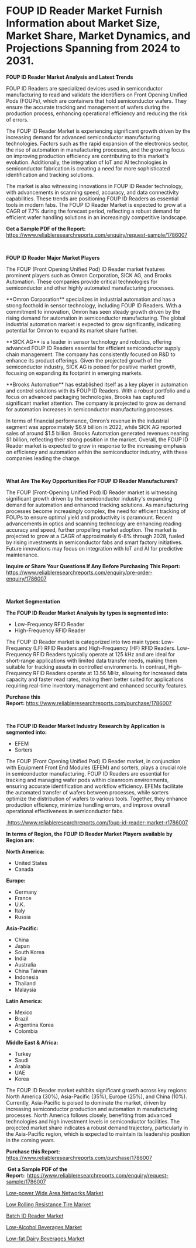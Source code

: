 <p><h1>FOUP ID Reader Market Furnish Information about Market Size, Market Share, Market Dynamics, and Projections Spanning from 2024 to 2031.</h1></p><p><strong>FOUP ID Reader Market Analysis and Latest Trends</strong></p>
<p><p>FOUP ID Readers are specialized devices used in semiconductor manufacturing to read and validate the identifiers on Front Opening Unified Pods (FOUPs), which are containers that hold semiconductor wafers. They ensure the accurate tracking and management of wafers during the production process, enhancing operational efficiency and reducing the risk of errors.</p><p>The FOUP ID Reader Market is experiencing significant growth driven by the increasing demand for advanced semiconductor manufacturing technologies. Factors such as the rapid expansion of the electronics sector, the rise of automation in manufacturing processes, and the growing focus on improving production efficiency are contributing to this market's evolution. Additionally, the integration of IoT and AI technologies in semiconductor fabrication is creating a need for more sophisticated identification and tracking solutions.</p><p>The market is also witnessing innovations in FOUP ID Reader technology, with advancements in scanning speed, accuracy, and data connectivity capabilities. These trends are positioning FOUP ID Readers as essential tools in modern fabs. The FOUP ID Reader Market is expected to grow at a CAGR of 7.7% during the forecast period, reflecting a robust demand for efficient wafer handling solutions in an increasingly competitive landscape.</p></p>
<p><strong>Get a Sample PDF of the Report:&nbsp;</strong> <a href="https://www.reliableresearchreports.com/enquiry/request-sample/1786007?utm_campaign=4&utm_medium=2&utm_source=Github&utm_content=ia&utm_term=19122024&utm_id=foup-id-reader">https://www.reliableresearchreports.com/enquiry/request-sample/1786007</a></p>
<p>&nbsp;</p>
<p><strong>FOUP ID Reader Major Market Players</strong></p>
<p><p>The FOUP (Front Opening Unified Pod) ID Reader market features prominent players such as Omron Corporation, SICK AG, and Brooks Automation. These companies provide critical technologies for semiconductor and other highly automated manufacturing processes.</p><p>**Omron Corporation** specializes in industrial automation and has a strong foothold in sensor technology, including FOUP ID Readers. With a commitment to innovation, Omron has seen steady growth driven by the rising demand for automation in semiconductor manufacturing. The global industrial automation market is expected to grow significantly, indicating potential for Omron to expand its market share further.</p><p>**SICK AG** is a leader in sensor technology and robotics, offering advanced FOUP ID Readers essential for efficient semiconductor supply chain management. The company has consistently focused on R&D to enhance its product offerings. Given the projected growth of the semiconductor industry, SICK AG is poised for positive market growth, focusing on expanding its footprint in emerging markets.</p><p>**Brooks Automation** has established itself as a key player in automation and control solutions with its FOUP ID Readers. With a robust portfolio and a focus on advanced packaging technologies, Brooks has captured significant market attention. The company is projected to grow as demand for automation increases in semiconductor manufacturing processes.</p><p>In terms of financial performance, Omron’s revenue in the industrial segment was approximately $6.9 billion in 2022, while SICK AG reported sales of around $1.5 billion. Brooks Automation generated revenues nearing $1 billion, reflecting their strong position in the market. Overall, the FOUP ID Reader market is expected to grow in response to the increasing emphasis on efficiency and automation within the semiconductor industry, with these companies leading the charge.</p></p>
<p>&nbsp;</p>
<p><strong>What Are The Key Opportunities For FOUP ID Reader Manufacturers?</strong></p>
<p><p>The FOUP (Front-Opening Unified Pod) ID Reader market is witnessing significant growth driven by the semiconductor industry's expanding demand for automation and enhanced tracking solutions. As manufacturing processes become increasingly complex, the need for efficient tracking of FOUPs to ensure optimal yield and productivity is paramount. Recent advancements in optics and scanning technology are enhancing reading accuracy and speed, further propelling market adoption. The market is projected to grow at a CAGR of approximately 6-8% through 2028, fueled by rising investments in semiconductor fabs and smart factory initiatives. Future innovations may focus on integration with IoT and AI for predictive maintenance.</p></p>
<p><strong>Inquire or Share Your Questions If Any Before Purchasing This Report:</strong> <a href="https://www.reliableresearchreports.com/enquiry/pre-order-enquiry/1786007?utm_campaign=4&utm_medium=2&utm_source=Github&utm_content=ia&utm_term=19122024&utm_id=foup-id-reader">https://www.reliableresearchreports.com/enquiry/pre-order-enquiry/1786007</a></p>
<p>&nbsp;</p>
<p><strong>Market Segmentation</strong></p>
<p><strong>The FOUP ID Reader Market Analysis by types is segmented into:</strong></p>
<p><ul><li>Low-Frequency RFID Reader</li><li>High-Frequency RFID Reader</li></ul></p>
<p><p>The FOUP ID Reader market is categorized into two main types: Low-Frequency (LF) RFID Readers and High-Frequency (HF) RFID Readers. Low-Frequency RFID Readers typically operate at 125 kHz and are ideal for short-range applications with limited data transfer needs, making them suitable for tracking assets in controlled environments. In contrast, High-Frequency RFID Readers operate at 13.56 MHz, allowing for increased data capacity and faster read rates, making them better suited for applications requiring real-time inventory management and enhanced security features.</p></p>
<p><strong>Purchase this Report:&nbsp;</strong><a href="https://www.reliableresearchreports.com/purchase/1786007?utm_campaign=4&utm_medium=2&utm_source=Github&utm_content=ia&utm_term=19122024&utm_id=foup-id-reader">https://www.reliableresearchreports.com/purchase/1786007</a></p>
<p>&nbsp;</p>
<p><strong>The FOUP ID Reader Market Industry Research by Application is segmented into:</strong></p>
<p><ul><li>EFEM</li><li>Sorters</li></ul></p>
<p><p>The FOUP (Front Opening Unified Pod) ID Reader market, in conjunction with Equipment Front End Modules (EFEM) and sorters, plays a crucial role in semiconductor manufacturing. FOUP ID Readers are essential for tracking and managing wafer pods within cleanroom environments, ensuring accurate identification and workflow efficiency. EFEMs facilitate the automated transfer of wafers between processes, while sorters optimize the distribution of wafers to various tools. Together, they enhance production efficiency, minimize handling errors, and improve overall operational effectiveness in semiconductor fabs.</p></p>
<p><a href="https://www.reliableresearchreports.com/foup-id-reader-market-r1786007?utm_campaign=4&utm_medium=2&utm_source=Github&utm_content=ia&utm_term=19122024&utm_id=foup-id-reader">&nbsp;https://www.reliableresearchreports.com/foup-id-reader-market-r1786007</a></p>
<p><strong>In terms of Region, the FOUP ID Reader Market Players available by Region are:</strong></p>
<p>
    <p> <strong> North America: </strong>
        <ul>
            <li>United States</li>
            <li>Canada</li>
        </ul>
        </p> 
    <p> <strong> Europe: </strong>
        <ul>
            <li>Germany</li>
            <li>France</li>
            <li>U.K.</li>
            <li>Italy</li>
            <li>Russia</li>
        </ul>
        </p> 
    <p> <strong> Asia-Pacific: </strong>
        <ul>
            <li>China</li>
            <li>Japan</li>
            <li>South Korea</li>
            <li>India</li>
            <li>Australia</li>
            <li>China Taiwan</li>
            <li>Indonesia</li>
            <li>Thailand</li>
            <li>Malaysia</li>
        </ul>
        </p> 
    <p> <strong> Latin America: </strong>
        <ul>
            <li>Mexico</li>
            <li>Brazil</li>
            <li>Argentina Korea</li>
            <li>Colombia</li>
        </ul>
        </p> 
    <p> <strong> Middle East & Africa: </strong>
        <ul>
            <li>Turkey</li>
            <li>Saudi</li>
            <li>Arabia</li>
            <li>UAE</li>
            <li>Korea</li>
        </ul>
    </p>
    </p>
<p><p>The FOUP ID Reader market exhibits significant growth across key regions: North America (30%), Asia-Pacific (35%), Europe (25%), and China (10%). Currently, Asia-Pacific is poised to dominate the market, driven by increasing semiconductor production and automation in manufacturing processes. North America follows closely, benefiting from advanced technologies and high investment levels in semiconductor facilities. The projected market share indicates a robust demand trajectory, particularly in the Asia-Pacific region, which is expected to maintain its leadership position in the coming years.</p></p>
<p><strong>Purchase this Report: </strong><a href="https://www.reliableresearchreports.com/purchase/1786007?utm_campaign=4&utm_medium=2&utm_source=Github&utm_content=ia&utm_term=19122024&utm_id=foup-id-reader">https://www.reliableresearchreports.com/purchase/1786007</a></p>
<p>&nbsp;<strong>Get a Sample PDF of the Report:&nbsp;&nbsp;</strong><a href="https://www.reliableresearchreports.com/enquiry/request-sample/1786007?utm_campaign=4&utm_medium=2&utm_source=Github&utm_content=ia&utm_term=19122024&utm_id=foup-id-reader">https://www.reliableresearchreports.com/enquiry/request-sample/1786007</a></p>
<p><strong></strong></p>
<p><p><a href="https://www.linkedin.com/pulse/low-power-wide-area-networks-market-analysis-report-2024-2031-gjawf?utm_campaign=4&utm_medium=2&utm_source=Github&utm_content=ia&utm_term=19122024&utm_id=foup-id-reader">Low-power Wide Area Networks Market</a></p><p><a href="https://www.linkedin.com/pulse/in-depth-low-rolling-resistance-tire-market-analysis-projected-e81ee?utm_campaign=4&utm_medium=2&utm_source=Github&utm_content=ia&utm_term=19122024&utm_id=foup-id-reader">Low Rolling Resistance Tire Market</a></p><p><a href="https://github.com/sca704osol/Market-Research-Report-List-1/blob/main/batch-id-reader-market.md?utm_campaign=4&utm_medium=2&utm_source=Github&utm_content=ia&utm_term=19122024&utm_id=foup-id-reader">Batch ID Reader Market</a></p><p><a href="https://www.linkedin.com/pulse/detailed-analysis-size-low-alcohol-beverages-market-projected-qvw9f?utm_campaign=4&utm_medium=2&utm_source=Github&utm_content=ia&utm_term=19122024&utm_id=foup-id-reader">Low-Alcohol Beverages Market</a></p><p><a href="https://www.linkedin.com/pulse/how-low-fat-dairy-beverages-market-projected-soar-size-tfdvf?utm_campaign=4&utm_medium=2&utm_source=Github&utm_content=ia&utm_term=19122024&utm_id=foup-id-reader">Low-fat Dairy Beverages Market</a></p></p>
